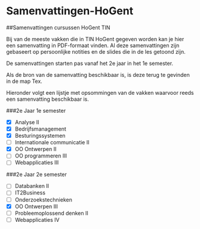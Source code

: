 # Samenvattingen-HoGent
##Samenvattingen cursussen HoGent TIN

Bij van de meeste vakken die in TIN HoGent gegeven worden kan je hier een samenvatting in PDF-formaat vinden.
Al deze samenvattingen zijn gebaseert op persoonlijke notities en de slides die in de les getoond zijn.

De samenvattingen starten pas vanaf het 2e jaar in het 1e semester.

Als de bron van de samenvatting beschikbaar is, is deze terug te gevinden in de map Tex.

Hieronder volgt een lijstje met opsommingen van de vakken waarvoor reeds een samenvatting beschikbaar is.

###2e Jaar 1e semester
- [x] Analyse II
- [x] Bedrijfsmanagement
- [x] Besturingssystemen
- [ ] Internationale communicatie II
- [x] OO Ontwerpen II
- [ ] OO programmeren III
- [ ] Webapplicaties III

###2e Jaar 2e semester
- [ ] Databanken II
- [ ] IT2Business
- [ ] Onderzoekstechnieken
- [x] OO Ontwerpen III
- [ ] Probleemoplossend denken II
- [ ] Webapplicaties IV